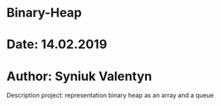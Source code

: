 # Binary-Heap
# Date: 14.02.2019
# Author: Syniuk Valentyn
Description project: representation binary heap as an array and a queue
